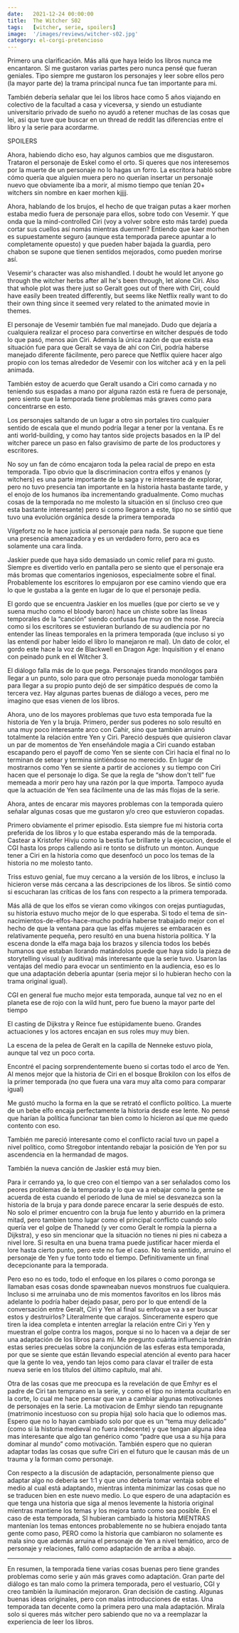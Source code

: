 ```yaml
---
date:   2021-12-24 00:00:00
title:  The Witcher S02
tags:   [witcher, serie, spoilers]
image:  '/images/reviews/witcher-s02.jpg'
category: el-corgi-pretencioso
---
```

Primero una clarificación. Más allá que haya leído los libros nunca me encantaron. Sí me gustaron varias partes pero nunca pensé que fueran geniales. Tipo siempre me gustaron los personajes y leer sobre ellos pero (la mayor parte de) la trama principal nunca fue tan importante para mi.

También debería señalar que lei los libros hace como 5 años viajando en colectivo de la facultad a casa y viceversa, y siendo un estudiante universitario privado de sueño no ayudó a retener muchas de las cosas que lei, asi que tuve que buscar en un thread de reddit las diferencias entre el libro y la serie para acordarme.

SPOILERS

Ahora, habiendo dicho eso, hay algunos cambios que me disgustaron. Trataron el personaje de Eskel como el orto. Si queres que nos interesemos por la muerte de un personaje no lo hagas un forro. La escritora habló sobre cómo quería que alguien muera pero no querían insertar un personaje nuevo que obviamente iba a morir, al mismo tiempo que tenían 20+ witchers sin nombre en kaer morhen kjjjj.

Ahora, hablando de los brujos, el hecho de que traigan putas a kaer morhen estaba medio fuera de personaje para ellos, sobre todo con Vesemir. Y que onda que la mind-controlled Ciri (voy a  volver sobre esto más tarde) pueda cortar sus cuellos así nomás mientras duermen? Entiendo que kaer morhen es supuestamente seguro (aunque esta temporada parece apuntar a lo completamente opuesto) y que pueden haber bajada la guardia, pero chabon se supone que tienen sentidos mejorados, como pueden morirse así.

Vesemir's character was also mishandled. I doubt he would let anyone go through the witcher herbs after all he's been through, let alone Ciri. Also that whole plot was there just so Geralt goes out of there with Ciri, could have easily been treated differently, but seems like Netflix really want to do their own thing since it seemed very related to the animated movie in themes.

El personaje de Vesemir también fue mal manejado. Dudo que dejaría a cualquiera realizar el proceso para convertirse en witcher después de todo lo que pasó, menos aún Ciri. Además la única razón de que exista esa situación fue para que Geralt se vaya de ahí con Ciri, podría haberse manejado diferente fácilmente, pero parece que Netflix quiere hacer algo propio con los temas alrededor de Vesemir con los witcher acá y en la peli animada.

También estoy de acuerdo que Geralt usando a Ciri como carnada y no teniendo sus espadas a mano por alguna razón está re fuera de personaje, pero siento que la temporada tiene problemas más graves como para concentrarse en esto.

Los personajes saltando de un lugar a otro sin portales tiro cualquier sentido de escala que el mundo podría llegar a tener por la ventana. Es re anti world-building, y como hay tantos side projects basados en la IP del witcher parece un paso en falso gravísimo de parte de los productores y escritores.

No soy un fan de cómo encajaron toda la pelea racial de prepo en esta temporada. Tipo obvio que la discriminacion contra elfos y enanos (y witchers) es una parte importante de la saga y re interesante de explorar, pero no tuvo presencia tan importante en la historia hasta bastante tarde, y el enojo de los humanos iba incrementando gradualmente. Como muchas cosas de la temporada no me molesto la situación en sí (incluso creo que esta bastante interesante) pero si como llegaron a este, tipo no se sintió que tuvo una evolución orgánica desde la primera temporada

Vilgefortz no le hace justicia al personaje para nada. Se supone que tiene una presencia amenazadora y es un verdadero forro, pero aca es solamente una cara linda.

Jaskier puede que haya sido demasiado un comic relief para mi gusto. Siempre es divertido verlo en pantalla pero se siento que el personaje era más bromas que comentarios ingeniosos, especialmente sobre el final. Probablemente los escritores lo empujaron por ese camino viendo que era lo que le gustaba a la gente en lugar de lo que el personaje pedía.

El gordo que se encuentra Jaskier en los muelles (que por cierto se ve y suena mucho como el bloody baron) hace un chiste sobre las líneas temporales de la “canción” siendo confusas fue muy on the nose. Parecía como si los escritores se estuvieran burlando de su audiencia por no entender las líneas temporales en la primera temporada (que incluso si yo las entendí por haber leído el libro lo manejaron re mal). Un dato de color, el gordo este hace la voz de Blackwell en Dragon Age: Inquisition y el enano con peinado punk en el Witcher 3.

El diálogo falla más de lo que pega. Personajes tirando monólogos para llegar a un punto, solo para que otro personaje pueda monologar también para llegar a su propio punto dejó de ser simpático después de como la tercera vez. Hay algunas partes buenas de diálogo a veces, pero me imagino que esas vienen de los libros.

Ahora, uno de los mayores problemas que tuvo esta temporada fue la historia de Yen y la bruja. Primero, perder sus poderes no solo resultó en una muy poco interesante arco con Cahir, sino que también arruinó totalmente la relación entre Yen y Ciri. Pareció después que quisieron clavar un par de momentos de Yen enseñándole magia a Ciri cuando estaban escapando pero el payoff de como Yen se siente con Ciri hacia el final no lo terminan de setear y termina sintiéndose no merecido. En lugar de mostrarnos como Yen se siente a partir de acciones y su tiempo con Ciri hacen que el personaje lo diga. Se que la regla de “show don't tell” fue memeada a morir pero hay una razón por la que importa. Tampoco ayuda que la actuación de Yen sea fácilmente una de las más flojas de la serie.

Ahora, antes de encarar mis mayores problemas con la temporada quiero señalar algunas cosas que me gustaron y/o creo que estuvieron copadas.

Primero obviamente el primer episodio. Esta siempre fue mi historia corta preferida de los libros y lo que estaba esperando más de la temporada. Castear a Kristofer Hivju como la bestia fue brillante y la ejecucion, desde el CGI hasta los props callendo asi re tonto se disfruto un monton. Aunque tener a Ciri en la historia como que desenfocó un poco los temas de la historia no me molesto tanto.


Triss estuvo genial, fue muy cercano a la versión de los libros, e incluso la hicieron verse más cercana a las descripciones de los libros. Se sintió como si escucharan las críticas de los fans con respecto a la primera temporada.

Más allá de que los elfos se vieran como vikingos con orejas puntiagudas, su historia estuvo mucho mejor de lo que esperaba. Si todo el tema de sin-nacimientos-de-elfos-hace-mucho podría haberse trabajado mejor con el hecho de que la ventana para que las elfas mujeres se embaracen es relativamente pequeña, pero resultó en una buena historia política. Y la escena donde la elfa maga baja los brazos y silencia todos los bebés humanos que estaban llorando matándolos puede que haya sido la pieza de storytelling visual (y auditiva) más interesante que la serie tuvo. Usaron las ventajas del medio para evocar un sentimiento en la audiencia, eso es lo que una adaptación debería apuntar (seria mejor si lo hubieran hecho con la trama original igual).

CGI en general fue mucho mejor esta temporada, aunque tal vez no en el planeta ese de rojo con la wild hunt, pero fue bueno la mayor parte del tiempo

El casting de Dijkstra y Reince fue estúpidamente bueno. Grandes actuaciones y los actores encajan en sus roles muy muy bien.

La escena de la pelea de Geralt en la capilla de Nenneke estuvo piola, aunque tal vez un poco corta.

Encontré el pacing sorprendentemente bueno si cortas todo el arco de Yen. Al menos mejor que la historia de Ciri en el bosque Brokilon con los elfos de la primer temporada (no que fuera una vara muy alta como para comparar igual)

Me gustó mucho la forma en la que se retrató el conflicto político. La muerte de un bebe elfo encaja perfectamente la historia desde ese lente. No pensé que harían la política funcionar tan bien como lo hicieron así que me quedo contento con eso.

También me pareció interesante como el conflicto racial tuvo un papel a nivel político, como Stregobor intentando rebajar la posición de Yen por su ascendencia en la hermandad de magos.

También la nueva canción de Jaskier está muy bien.

Para ir cerrando ya, lo que creo con el tiempo van a ser señalados como los peores problemas de la temporada y lo que va a rebajar como la gente se acuerda de esta cuando el periodo de luna de miel se desvanezca son la historia de la bruja y para donde parece encarar la serie después de esto. No solo el primer encuentro con la bruja fue lento y aburrido en la primera mitad, pero tambien tomo lugar como el principal conflicto cuando solo quería ver el golpe de Thanedd (y ver como Geralt le rompía la pierna a Dijkstra), y eso sin mencionar que la situación no tienes ni pies ni cabeza a nivel lore. Si resulta en una buena trama puede justificar hacer mierda el lore hasta cierto punto, pero este no fue el caso. No tenía sentido, arruino el personaje de Yen y fue tonto todo el tiempo. Definitivamente un final decepcionante para la temporada.

Pero eso no es todo, todo el enfoque en los pilares o como poronga se llamaban esas cosas donde spawneaban nuevos monstruos fue cualquiera. Incluso si me arruinaba uno de mis momentos favoritos en los libros más adelante lo podría haber dejado pasar, pero por lo que entendí de la conversación entre Geralt, Ciri y Yen al final su enfoque va a ser buscar estos y destruirlos? Literalmente que carajos. Sinceramente espero que tiren la idea completa e intenten arreglar la relación entre Ciri y Yen y muestran el golpe contra los magos, porque si no lo hacen va a dejar de ser una adaptación de los libros para mí. Me pregunto cuánta influencia tendrán estas series precuelas sobre la conjunción de las esferas esta temporada, por que se siente que están llevando especial atención al evento para hacer que la gente lo vea, yendo tan lejos como para clavar el trailer de esta nueva serie en los títulos del último capítulo, mal ahi.

Otra de las cosas que me preocupa es la revelación de que Emhyr es el padre de Ciri tan temprano en la serie, y como el tipo no intenta ocultarlo en la corte, lo cual me hace pensar que van a cambiar algunas motivaciones de personajes en la serie. La motivacion de Emhyr siendo tan repugnante (matrimonio incestuoso con su propia hija) solo hacia que lo odiemos mas. Espero que no lo hayan cambiado solo por que es un “tema muy delicado” (como si la historia medieval no fuera indecente) y que tengan alguna idea mas interesante que algo tan genérico como “padre que usa a su hija para dominar al mundo” como motivación. También espero que no quieran adaptar todas las cosas que sufre Ciri en el futuro que le causan más de un trauma y la forman como personaje.

Con respecto a la discusión de adaptación, personalmente pienso que adaptar algo no debería ser 1:1 y que uno debería tomar ventaja sobre el medio al cual está adaptando, mientras intenta minimizar las cosas que no se traducen bien en este nuevo medio. Lo que espero de una adaptación es que tenga una historia que siga al menos levemente la historia original mientras mantiene los temas y los mejora tanto como sea posible. En el caso de esta temporada, SI hubieran cambiado la historia MIENTRAS mantenían los temas entonces probablemente no se hubiera enojado tanta gente como paso, PERO como la historia que cambiaron no solamente es mala sino que además arruina el personaje de Yen a nivel temático, arco de personaje y relaciones, falló como adaptación de arriba a abajo.

<hr>

En resumen, la temporada tiene varias cosas buenas pero tiene grandes problemas como serie y aún más graves como adaptación. Gran parte del diálogo es tan malo como la primera temporada, pero el vestuario, CGI y creo también la iluminación mejoraron. Gran decisión de casting. Algunas buenas ideas originales, pero con malas introducciones de estas. Una temporada tan decente como la primera pero una mala adaptación. Mirala solo si queres más witcher pero sabiendo que no va a reemplazar la experiencia de leer los libros.
